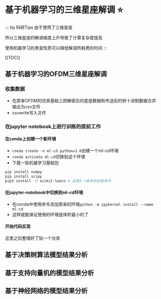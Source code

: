 <!--
 * @Author: 41
 * @Date: 2023-03-27 09:49:21
 * @LastEditors: 41
 * @LastEditTime: 2023-03-29 18:47:16
 * @Description: 
-->
# 基于机器学习的三维星座解调 :star:
::: tip 科研Tips
由于使用了三维星座

所以三维星座的解调维度上升导致了计算复杂度提高

使用机器学习的黑盒性质可以降低解调所耗费的时间
:::

[[TOC]]
## 基于机器学习的OFDM三维星座解调
### 收集数据
- 在原来OFDM的仿真基础上把解密后的星座数据和传送前的转十进制数据合并输出为csv文件
- csvwrite写入文件
### 在jupyter notebook上进行训练的提前工作
#### 在conda上创建一个新环境
- `conda create -n ml-cd python=3.6`创建一个ml-cd环境
- `conda activate ml-cd`切换到这个环境
- 下载一些机器学习基础包
```bash
pip install numpy
pip install scipy
pip3 install -U scikit-learn # 这是3.+版本的安装命令
```
#### 在jupyter-notebook中切换到ml-cd环境
- 在conda中使用命令添加原来的环境`python -m ipykernel install --name ml-cd`
- 这样就能保证使用的环境是体积最小的了
#### 开始代码实现
这里之后整理好了贴一个仓库
## 基于决策树算法模型结果分析

## 基于支持向量机的模型结果分析

## 基于神经网络的模型结果分析

